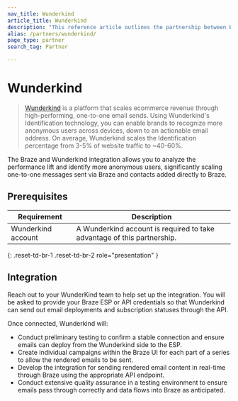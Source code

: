 ```yaml
---
nav_title: Wunderkind
article_title: Wunderkind
description: "This reference article outlines the partnership between Braze and Wunderkind, that allows you to analyze the performance lift and identify more anonymous users, significantly scaling 1:1 messages sent via Braze and contacts added directly to Braze."
alias: /partners/wunderkind/
page_type: partner
search_tag: Partner

---
```


# Wunderkind

> [Wunderkind](https://www.wunderkind.co) is a platform that scales ecommerce revenue through high-performing, one-to-one email sends. Using Wunderkind's Identification technology, you can enable brands to recognize more anonymous users across devices, down to an actionable email address. On average, Wunderkind scales the Identification percentage from 3-5% of website traffic to ~40-60%.

The Braze and Wunderkind integration allows you to analyze the performance lift and identify more anonymous users, significantly scaling one-to-one messages sent via Braze and contacts added directly to Braze.

## Prerequisites

| Requirement | Description |
| ----------- | ----------- |
| Wunderkind account | A Wunderkind account is required to take advantage of this partnership. |
{: .reset-td-br-1 .reset-td-br-2 role="presentation" }

## Integration

Reach out to your WunderKind team to help set up the integration. You will be asked to provide your Braze ESP or API credentials so that Wunderkind can send out email deployments and subscription statuses through the API. 

Once connected, Wunderkind will:
- Conduct preliminary testing to confirm a stable connection and ensure emails can deploy from the Wunderkind side to the ESP. 
- Create individual campaigns within the Braze UI for each part of a series to allow the rendered emails to be sent.
- Develop the integration for sending rendered email content in real-time through Braze using the appropriate API endpoint.
- Conduct extensive quality assurance in a testing environment to ensure emails pass through correctly and data flows into Braze as anticipated.